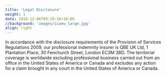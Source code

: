 ```yaml
---
title: 'Legal Disclosure'
weight: 1
date: 2018-12-06T09:29:16+10:00
//background: 'images/icaew_large.jpg'
align: right
---
```


In accordance with the disclosure requirements of the Provision of Services Regulations 2009, our professional indemnity insurer is QBE UK Ltd, 1 Plantation Place, 30 Fenchurch Street, London EC3M 3BD. The territorial coverage is worldwide excluding professional business carried out from an office in the United States of America or Canada and excludes any action for a claim brought in any court in the United States of America or Canada.
